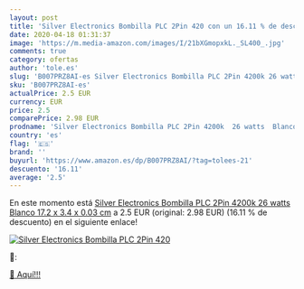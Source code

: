 ```yaml
---
layout: post
title: 'Silver Electronics Bombilla PLC 2Pin 420 con un 16.11 % de descuento'
date: 2020-04-18 01:31:37
image: 'https://m.media-amazon.com/images/I/21bXGmopxkL._SL400_.jpg'
comments: true
category: ofertas
author: 'tole.es'
slug: 'B007PRZ8AI-es Silver Electronics Bombilla PLC 2Pin 4200k 26 watts Blanco...'
sku: 'B007PRZ8AI-es'
actualPrice: 2.5 EUR
currency: EUR
price: 2.5
comparePrice: 2.98 EUR
prodname: 'Silver Electronics Bombilla PLC 2Pin 4200k  26 watts  Blanco  17.2 x 3.4 x 0.03 cm'
country: 'es'
flag: '🇪🇸'
brand: ''
buyurl: 'https://www.amazon.es/dp/B007PRZ8AI/?tag=tolees-21'
descuento: '16.11'
average: '2.5'
---
```


En este momento está [Silver Electronics Bombilla PLC 2Pin 4200k  26 watts  Blanco  17.2 x 3.4 x 0.03 cm](https://www.amazon.es/dp/B007PRZ8AI/?tag=tolees-21) a 2.5 EUR (original: 2.98 EUR) (16.11 %  de descuento) en el siguiente enlace!

[![Silver Electronics Bombilla PLC 2Pin 420](https://m.media-amazon.com/images/I/21bXGmopxkL._SL400_.jpg)](https://www.amazon.es/dp/B007PRZ8AI/?tag=tolees-21)

🔎:


[🛒 Aquí!!!](https://www.amazon.es/dp/B007PRZ8AI/?tag=tolees-21)
